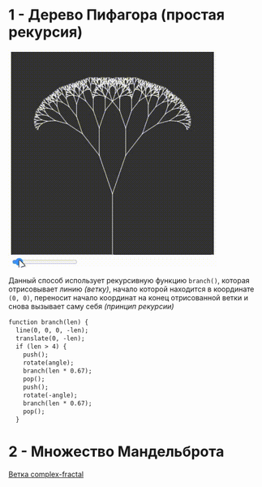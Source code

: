 # 1 - Дерево Пифагора (простая рекурсия)
![alt text](https://github.com/JohannFloydmann/fractals/blob/3881873cb98b96e383f9af340bec84bde8a6835f/Recording%202024-04-24%20213655.gif "Logo Title Text 1")



Данный способ использует рекурсивную функцию ```branch()```, которая отрисовывает линию *(ветку)*, начало которой находится в координате ```(0, 0)```, переносит начало координат на конец отрисованной ветки и снова вызывает саму себя *(принцип рекурсии)*
```
function branch(len) {
  line(0, 0, 0, -len);
  translate(0, -len);
  if (len > 4) {
    push();
    rotate(angle);
    branch(len * 0.67);
    pop();
    push();
    rotate(-angle);
    branch(len * 0.67);
    pop();
  }
```
# 2 - Множество Мандельброта
[Ветка complex-fractal](https://github.com/JohannFloydmann/fractals/tree/complex-fractal)
